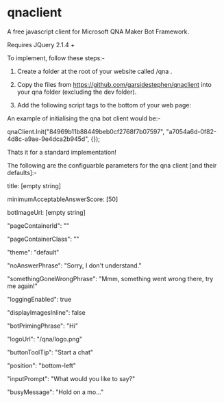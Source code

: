 # qnaclient
A free javascript client for Microsoft QNA Maker Bot Framework.


Requires JQuery 2.1.4 +



To implement, follow these steps:-



1. Create a folder at the root of your website called /qna .

2. Copy the files from https://github.com/garsidestephen/qnaclient into your qna folder (excluding the dev folder).

3. Add the following script tags to the bottom of your web page:


<script src="/qna/qna.min.js"></script>

<script>
qnaClient.Init("Your QNA ocpApimSubscriptionKey", "Your QNA urlKey", { });
</script>



An example of initialising the qna bot client would be:-

qnaClient.Init("84969b11b88449beb0cf2768f7b07597", "a7054a6d-0f82-4d8c-a9ae-9e4dca2b945d", {});



Thats it for a standard implementation!



The following are the configuarble parameters for the qna client [and their defaults]:-


title: [empty string]

minimumAcceptableAnswerScore: [50]

botImageUrl: [empty string]

"pageContainerId": ""

"pageContainerClass": ""

"theme": "default"

"noAnswerPhrase": "Sorry, I don't understand."

"somethingGoneWrongPhrase": "Mmm, something went wrong there, try me again!"

"loggingEnabled": true

"displayImagesInline": false

"botPrimingPhrase": "Hi"

"logoUrl": "/qna/logo.png"

"buttonToolTip": "Start a chat"

"position": "bottom-left"

"inputPrompt": "What would you like to say?"

"busyMessage": "Hold on a mo..." 
